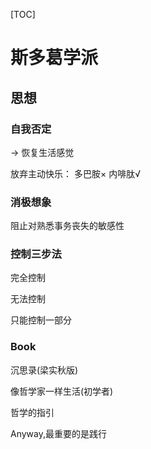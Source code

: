 [TOC]

# 斯多葛学派

## 思想

### 自我否定

-> 恢复生活感觉

放弃主动快乐： 多巴胺× 内啡肽√

 

### 消极想象

阻止对熟悉事务丧失的敏感性

 

### 控制三步法

完全控制

无法控制

只能控制一部分





### Book

沉思录(梁实秋版)

像哲学家一样生活(初学者)

哲学的指引





Anyway,最重要的是践行